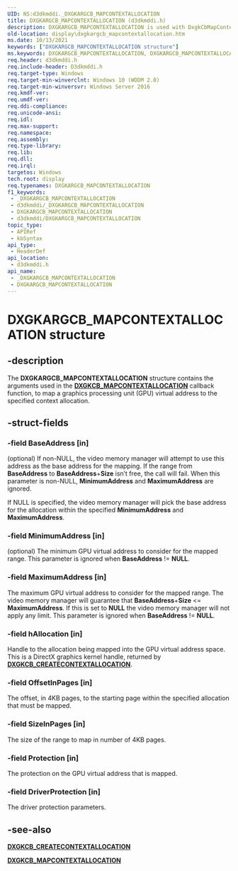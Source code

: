 ```yaml
---
UID: NS:d3dkmddi._DXGKARGCB_MAPCONTEXTALLOCATION
title: DXGKARGCB_MAPCONTEXTALLOCATION (d3dkmddi.h)
description: DXGKARGCB_MAPCONTEXTALLOCATION is used with DxgkCbMapContextAllocation to map a graphics processing unit (GPU) virtual address to the specified context allocation.
old-location: display\dxgkargcb_mapcontextallocation.htm
ms.date: 10/13/2021
keywords: ["DXGKARGCB_MAPCONTEXTALLOCATION structure"]
ms.keywords: DXGKARGCB_MAPCONTEXTALLOCATION, DXGKARGCB_MAPCONTEXTALLOCATION structure [Display Devices], _DXGKARGCB_MAPCONTEXTALLOCATION, d3dkmddi/DXGKARGCB_MAPCONTEXTALLOCATION, display.dxgkargcb_mapcontextallocation
req.header: d3dkmddi.h
req.include-header: D3dkmddi.h
req.target-type: Windows
req.target-min-winverclnt: Windows 10 (WDDM 2.0)
req.target-min-winversvr: Windows Server 2016
req.kmdf-ver: 
req.umdf-ver: 
req.ddi-compliance: 
req.unicode-ansi: 
req.idl: 
req.max-support: 
req.namespace: 
req.assembly: 
req.type-library: 
req.lib: 
req.dll: 
req.irql: 
targetos: Windows
tech.root: display
req.typenames: DXGKARGCB_MAPCONTEXTALLOCATION
f1_keywords:
 - _DXGKARGCB_MAPCONTEXTALLOCATION
 - d3dkmddi/_DXGKARGCB_MAPCONTEXTALLOCATION
 - DXGKARGCB_MAPCONTEXTALLOCATION
 - d3dkmddi/DXGKARGCB_MAPCONTEXTALLOCATION
topic_type:
 - APIRef
 - kbSyntax
api_type:
 - HeaderDef
api_location:
 - d3dkmddi.h
api_name:
 - _DXGKARGCB_MAPCONTEXTALLOCATION
 - DXGKARGCB_MAPCONTEXTALLOCATION
---
```


# DXGKARGCB_MAPCONTEXTALLOCATION structure

## -description

The **DXGKARGCB_MAPCONTEXTALLOCATION** structure contains the arguments used in the [**DXGKCB_MAPCONTEXTALLOCATION**](nc-d3dkmddi-dxgkcb_mapcontextallocation.md) callback function, to map a graphics processing unit (GPU) virtual address to the specified context allocation.

## -struct-fields

### -field BaseAddress [in]

(optional) If non-NULL, the video memory manager will attempt to use this address as the base address for the mapping. If the range from **BaseAddress** to **BaseAddress**+**Size** isn’t free, the call will fail. When this parameter is non-NULL, **MinimumAddress** and **MaximumAddress** are ignored.

If NULL is specified, the video memory manager will pick the base address for the allocation within the specified **MinimumAddress** and **MaximumAddress**.

### -field MinimumAddress [in]

(optional) The minimum GPU virtual address to consider for the mapped range. This parameter is ignored when **BaseAddress** != **NULL**.

### -field MaximumAddress [in]

The maximum GPU virtual address to consider for the mapped range. The video memory manager will guarantee that **BaseAddress**+**Size** <= **MaximumAddress**. If this is set to **NULL** the video memory manager will not apply any limit. This parameter is ignored when **BaseAddress** != **NULL**.

### -field hAllocation [in]

Handle to the allocation being mapped into the GPU virtual address space. This is a DirectX graphics kernel  handle, returned by [**DXGKCB_CREATECONTEXTALLOCATION**](nc-d3dkmddi-dxgkcb_createcontextallocation.md).

### -field OffsetInPages [in]

The offset, in 4KB pages, to the starting page within the specified allocation that must be mapped.

### -field SizeInPages [in]

The size of the range to map in number of 4KB pages.

### -field Protection [in]

The protection on the GPU virtual address that is mapped.

### -field DriverProtection [in]

The driver protection parameters.

## -see-also

[**DXGKCB_CREATECONTEXTALLOCATION**](nc-d3dkmddi-dxgkcb_createcontextallocation.md)

[**DXGKCB_MAPCONTEXTALLOCATION**](nc-d3dkmddi-dxgkcb_mapcontextallocation.md)
